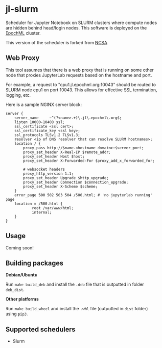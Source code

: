 # jl-slurm
Scheduler for Jupyter Notebook on SLURM clusters where compute nodes are hidden behind head/login nodes. This software is deployed on the [EpochML](https://epochml.org) cluster.

This version of the scheduler is forked from [NCSA](https://github.com/ncsa/jup_sched).


## Web Proxy
This tool assumes that there is a web proxy that is running on some other node that proxies JupyterLab requests based on the hostname and port. 

For example, a request to "cpu1.jl.epochml.org:10043" should be routed to SLURM node cpu1 on port 10043. This allows for effective SSL termination, logging, etc. 

Here is a sample NGINX server block:
```
server {
    server_name     ~^(?<name>.+)\.jl\.epochml\.org$;
    listen 10000-10400 ssl;
    ssl_certificate <ssl cert>;
    ssl_certificate_key <ssl key>;
    ssl_protocols TLSv1.2 TLSv1.3;
    resolver <ip of DNS resolver that can resolve SLURM hostnames>;
    location / {
        proxy_pass http://$name.<hostname domain>:$server_port;
        proxy_set_header X-Real-IP $remote_addr;
        proxy_set_header Host $host;
        proxy_set_header X-Forwarded-For $proxy_add_x_forwarded_for;

        # websocket headers
        proxy_http_version 1.1;
        proxy_set_header Upgrade $http_upgrade;
        proxy_set_header Connection $connection_upgrade;
        proxy_set_header X-Scheme $scheme;
    }
    error_page 500 502 503 504 /500.html; # 'no jupyterlab running' page
    location = /500.html {
            root /var/www/html;
            internal;
    }
}
```

## Usage
Coming soon!

## Building packages
**Debian/Ubuntu**

Run `make build_deb` and install the `.deb` file that is outputted in folder `deb_dist`.

**Other platforms**

Run `make build_wheel` and install the `.whl` file (outputted in `dist` folder) using `pip3`.

## Supported schedulers
 - Slurm
